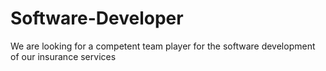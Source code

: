 # Software-Developer
We are looking for a competent team player for the software development of our insurance services
